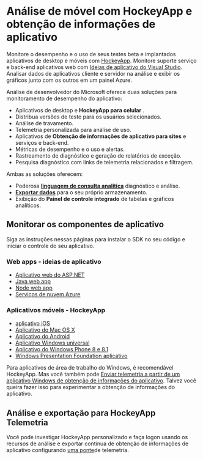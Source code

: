 <properties
    pageTitle="Monitoramento do desempenho para aplicativos web móvel com a análise de desenvolvedor | Microsoft Azure"
    description="Desempenho do aplicativo e monitoramento de uso para os desenvolvedores de aplicativo móvel. , área de trabalho, o serviço da web e aplicativos de back-end com HockeyApp e obtenção de informações do aplicativo."
    authors="alancameronwills"
    services="application-insights"
    documentationCenter=""
    manager="douge"/>

<tags
    ms.service="application-insights"
    ms.workload="tbd"
    ms.tgt_pltfrm="ibiza"
    ms.devlang="na"
    ms.topic="article" 
    ms.date="09/19/2016"
    ms.author="awills"/>

# <a name="mobile-analytics-with-hockeyapp-and-application-insights"></a>Análise de móvel com HockeyApp e obtenção de informações de aplicativo

Monitore o desempenho e o uso de seus testes beta e implantados aplicativos de desktop e móveis com [HockeyApp](https://hockeyapp.net/). Monitore suporte serviço e back-end aplicativos web com [Ideias de aplicativo do Visual Studio](app-insights-overview.md). Analisar dados de aplicativos cliente e servidor na análise e exibir os gráficos junto com os outros em um painel Azure.

Análise de desenvolvedor do Microsoft oferece duas soluções para monitoramento de desempenho do aplicativo:

* Aplicativos de desktop e **HockeyApp para celular** .
 * Distribua versões de teste para os usuários selecionados.
 * Análise de travamento.
 * Telemetria personalizada para análise de uso.
* Aplicativos de **Obtenção de informações de aplicativo para sites** e serviços e back-end.
 * Métricas de desempenho e o uso e alertas.
 * Rastreamento de diagnóstico e geração de relatórios de exceção.
 * Pesquisa diagnóstico com links de telemetria relacionados e filtragem.

Ambas as soluções oferecem:

 * Poderosa **[linguagem de consulta analítica](app-insights-analytics.md)** diagnóstico e análise.
 * **[Exportar dados](app-insights-export-telemetry.md)** para o seu próprio armazenamento.
 * Exibição do **Painel de controle integrado** de tabelas e gráficos analíticos.

## <a name="monitor-your-app-components"></a>Monitorar os componentes de aplicativo

Siga as instruções nessas páginas para instalar o SDK no seu código e iniciar o controle do seu aplicativo.

### <a name="web-apps---application-insights"></a>Web apps - ideias de aplicativo

* [Aplicativo web do ASP.NET](app-insights-asp-net.md) 
* [Java web app](app-insights-java-get-started.md)
* [Node web app](https://github.com/Microsoft/ApplicationInsights-node.js)
* [Serviços de nuvem Azure](app-insights-cloudservices.md)

### <a name="mobile-apps---hockeyapp"></a>Aplicativos móveis - HockeyApp

* [aplicativo iOS](https://support.hockeyapp.net/kb/client-integration-ios-mac-os-x-tvos/hockeyapp-for-ios)
* [Aplicativo do Mac OS X](https://support.hockeyapp.net/kb/client-integration-ios-mac-os-x-tvos/hockeyapp-for-mac-os-x)
* [Aplicativo do Android](https://support.hockeyapp.net/kb/client-integration-android/hockeyapp-for-android-sdk)
* [Aplicativo Windows universal](https://support.hockeyapp.net/kb/client-integration-windows-and-windows-phone/how-to-create-an-app-for-uwp)
* [Aplicativo do Windows Phone 8 e 8.1](https://support.hockeyapp.net/kb/client-integration-windows-and-windows-phone/hockeyapp-for-windows-phone-silverlight-apps-80-and-81)
* [Windows Presentation Foundation aplicativo](https://support.hockeyapp.net/kb/client-integration-windows-and-windows-phone/hockeyapp-for-windows-wpf-apps)

Para aplicativos de área de trabalho do Windows, é recomendável HockeyApp. Mas você também pode [Enviar telemetria a partir de um aplicativo Windows de obtenção de informações do aplicativo](app-insights-windows-desktop.md). Talvez você queira fazer isso para experimentar a obtenção de informações do aplicativo.


## <a name="analytics-and-export-for-hockeyapp-telemetry"></a>Análise e exportação para HockeyApp Telemetria

Você pode investigar HockeyApp personalizado e faça logon usando os recursos de análise e exportar contínua de obtenção de informações de aplicativo configurando [uma ponte](app-insights-hockeyapp-bridge-app.md)de telemetria.




